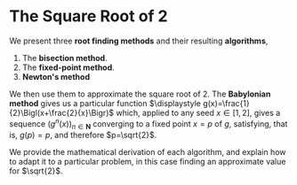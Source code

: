 # The Square Root of 2

We present three **root finding methods** and their resulting **algorithms**, 
1. The **bisection method**.
2. The **fixed-point method**.
3. **Newton's method**

We then use them to approximate the square root of 2.  The **Babylonian method** gives us a particular function $\displaystyle g(x)=\frac{1}{2}\Bigl(x+\frac{2}{x}\Bigr)$ which, applied to any seed $x\in [1,2]$, gives a sequence $(g^n(x))_{n\in\mathbf{N}}$ converging to a fixed point $x = p$ of $g$, satisfying, that is, $g(p)=p$, and therefore $p=\sqrt{2}$. 

We provide the mathematical derivation of each algorithm, and explain how to adapt it to a particular problem, in this case finding an approximate value for $\sqrt{2}$. 